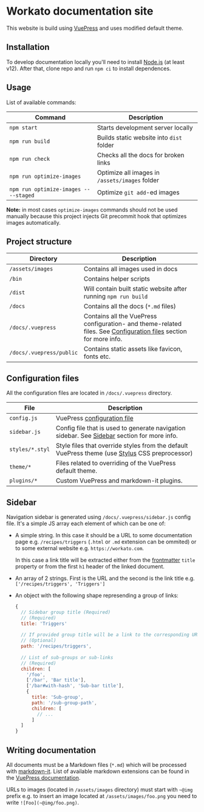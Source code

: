 # Workato documentation site

This website is build using [VuePress](https://vuepress.vuejs.org/) and uses modified default theme.

## Installation
To develop documentation locally you'll need to install [Node.js](https://nodejs.org/en/) (at least v12).
After that, clone repo and run `npm ci` to install dependences.

## Usage
List of available commands:

| Command | Description |
|---------|-------------|
| `npm start` | Starts development server locally |
| `npm run build` | Builds static website into `dist` folder |
| `npm run check` | Checks all the docs for broken links |
| `npm run optimize-images` | Optimize all images in `/assets/images` folder |
| `npm run optimize-images -- --staged` | Optimize `git add`-ed images |

**Note:** in most cases `optimize-images` commands should not be used manually because this project injects Git precommit hook that optimizes images automatically.  
 
## Project structure
| Directory | Description |
|---------|-------------|
| `/assets/images` | Contains all images used in docs |
| `/bin` | Contains helper scripts |
| `/dist` | Will contain built static website after running `npm run build` |
| `/docs` | Contains all the docs (`*.md` files) |
| `/docs/.vuepress` | Contains all the VuePress configuration- and theme-related files. See [Configuration files](#configuration-files) section for more info. |
| `/docs/.vuepress/public` | Contains static assets like favicon, fonts etc. |

## Configuration files

All the configuration files are located in `/docs/.vuepress` directory.

| File | Description |
|---------|-------------|
| `config.js` | VuePress [configuration file](https://vuepress.vuejs.org/config/) |
| `sidebar.js` | Config file that is used to generate navigation sidebar. See [Sidebar](#sidebar) section for more info. |
| `styles/*.styl` | Style files that override styles from the default VuePress theme (use [Stylus](http://stylus-lang.com/) CSS preprocessor) |
| `theme/*` | Files related to overriding of the VuePress default theme. |
| `plugins/*` | Custom VuePress and markdown-it plugins. |

## Sidebar

Navigation sidebar is generated using `/docs/.vuepress/sidebar.js` config file.
It's a simple JS array each element of which can be one of:
- A simple string. In this case it should be a URL to some documentation page e.g. `/recipes/triggers` (`.html` or `.md` extension can be ommited) or to some external website e.g. `https://workato.com`.  
  
  In this case a link title will be extracted either from the [frontmatter](https://vuepress.vuejs.org/guide/frontmatter.html) `title` property or from the first `h1` header of the linked document.
  
- An array of 2 strings. First is the URL and the second is the link title e.g. `['/recipes/triggers', 'Triggers']`

- An object with the following shape represending a group of links:
  ```js
  {
    // Sidebar group title (Required)
    // (Required)
    title: 'Triggers'
    
    // If provided group title will be a link to the corresponding URL (Optional)
    // (Optional)
    path: '/recipes/triggers',
    
    // List of sub-groups or sub-links
    // (Required)
    children: [
      '/foo',
      ['/bar', 'Bar title'],
      ['/bar#with-hash', 'Sub-bar title'],
      {
        title: 'Sub-group',
        path: '/sub-group-path',
        children: [
          // ...
        ]
    ]
  }
  ```
  
## Writing documentation
  
All documents must be a Markdown files (`*.md`) which will be processed with [markdown-it](https://github.com/markdown-it/markdown-it). List of available markdown extensions can be found in the [VuePress documentation](https://vuepress.vuejs.org/guide/markdown.html).

URLs to images (located in `/assets/images` directory) must start with `~@img` prefix e.g. to insert an image located at `/assets/images/foo.png` you need to write `![Foo](~@img/foo.png)`.
